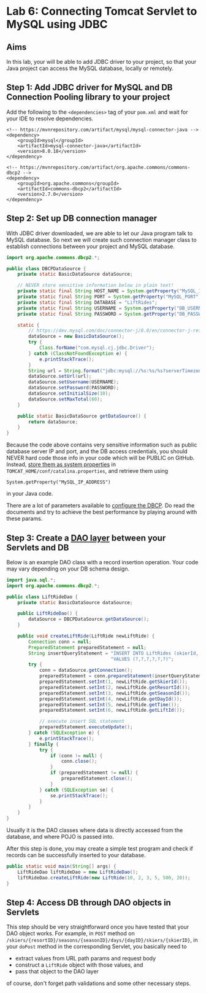 # Lab 6: Connecting Tomcat Servlet to MySQL using JDBC

## Aims

In this lab, your will be able to add JDBC driver to your project, so that your Java project can access the MySQL database, locally or remotely.

## Step 1: Add JDBC driver for MySQL and DB Connection Pooling library to your project

Add the following to the `<dependencies>` tag of your `pom.xml` and wait for your IDE to resolve dependencies.

```
<!-- https://mvnrepository.com/artifact/mysql/mysql-connector-java -->
<dependency>
    <groupId>mysql</groupId>
    <artifactId>mysql-connector-java</artifactId>
    <version>8.0.18</version>
</dependency>

<!-- https://mvnrepository.com/artifact/org.apache.commons/commons-dbcp2 -->
<dependency>
    <groupId>org.apache.commons</groupId>
    <artifactId>commons-dbcp2</artifactId>
    <version>2.7.0</version>
</dependency>
```

## Step 2: Set up DB connection manager
With JDBC driver downloaded, we are able to let our Java program talk to MySQL database. So next we will create such connection manager class to establish connections between your project and MySQL database.

```java
import org.apache.commons.dbcp2.*;

public class DBCPDataSource {
    private static BasicDataSource dataSource;

    // NEVER store sensitive information below in plain text!
    private static final String HOST_NAME = System.getProperty("MySQL_IP_ADDRESS");
    private static final String PORT = System.getProperty("MySQL_PORT");
    private static final String DATABASE = "LiftRides";
    private static final String USERNAME = System.getProperty("DB_USERNAME");
    private static final String PASSWORD = System.getProperty("DB_PASSWORD");

    static {
        // https://dev.mysql.com/doc/connector-j/8.0/en/connector-j-reference-jdbc-url-format.html
        dataSource = new BasicDataSource();
        try {
            Class.forName("com.mysql.cj.jdbc.Driver");
        } catch (ClassNotFoundException e) {
            e.printStackTrace();
        }
        String url = String.format("jdbc:mysql://%s:%s/%s?serverTimezone=UTC", HOST_NAME, PORT, DATABASE);
        dataSource.setUrl(url);
        dataSource.setUsername(USERNAME);
        dataSource.setPassword(PASSWORD);
        dataSource.setInitialSize(10);
        dataSource.setMaxTotal(60);
    }

    public static BasicDataSource getDataSource() {
        return dataSource;
    }
}
```
Because the code above contains very sensitive information such as public database server IP and port, and the DB access credentials, you should NEVER hard code those info in your code which will be PUBLIC on GitHub. Instead, [store them as system properties](https://stackoverflow.com/a/16566920/3949193) in `TOMCAT_HOME/conf/catalina.properties`, and retrieve them using 

    System.getProperty("MySQL_IP_ADDRESS")

in your Java code.

There are a lot of parameters available to [configure the DBCP](https://tomcat.apache.org/tomcat-9.0-doc/jndi-datasource-examples-howto.html#Database_Connection_Pool_(DBCP_2)_Configurations). Do read the documents and try to achieve the best performance by playing around with these params.


## Step 3: Create a [DAO layer](https://en.wikipedia.org/wiki/Data_access_object) between your Servlets and DB

Below is an example DAO class with a record insertion operation. Your code may vary depending on your DB schema design.

```java
import java.sql.*;
import org.apache.commons.dbcp2.*;

public class LiftRideDao {
    private static BasicDataSource dataSource;

    public LiftRideDao() {
        dataSource = DBCPDataSource.getDataSource();
    }

    public void createLiftRide(LiftRide newLiftRide) {
        Connection conn = null;
        PreparedStatement preparedStatement = null;
        String insertQueryStatement = "INSERT INTO LiftRides (skierId, resortId, seasonId, dayId, time, liftId) " +
                                      "VALUES (?,?,?,?,?,?)";
        try {
            conn = dataSource.getConnection();
            preparedStatement = conn.prepareStatement(insertQueryStatement);
            preparedStatement.setInt(1, newLiftRide.getSkierId());
            preparedStatement.setInt(2, newLiftRide.getResortId());
            preparedStatement.setInt(3, newLiftRide.getSeasonId());
            preparedStatement.setInt(4, newLiftRide.getDayId());
            preparedStatement.setInt(5, newLiftRide.getTime());
            preparedStatement.setInt(6, newLiftRide.getLiftId());

            // execute insert SQL statement
            preparedStatement.executeUpdate();
        } catch (SQLException e) {
            e.printStackTrace();
        } finally {
            try {
                if (conn != null) {
                    conn.close();
                }
                if (preparedStatement != null) {
                    preparedStatement.close();
                }
            } catch (SQLException se) {
                se.printStackTrace();
            }
        }
    }
}
```

Usually it is the DAO classes where data is directly accessed from the database, and where POJO is passed into.

After this step is done, you may create a simple test program and check if records can be successfully inserted to your database.

```java
public static void main(String[] args) {
    LiftRideDao liftRideDao = new LiftRideDao();
    liftRideDao.createLiftRide(new LiftRide(10, 2, 3, 5, 500, 20));
}
```

## Step 4: Access DB through DAO objects in Servlets
This step should be very straightforward once you have tested that your DAO object works. For example, in `POST` method on `/skiers/{resortID}/seasons/{seasonID}/days/{dayID}/skiers/{skierID}`, in your `doPost` method in the corresponding Servlet, you basically need to 
 - extract values from URL path params and request body
 - construct a `LiftRide` object with those values, and 
 - pass that object to the DAO layer
 
of course, don't forget path validations and some other necessary steps.
